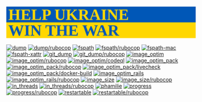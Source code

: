 [![HELP UKRAINE WIN THE WAR](https://github.com/toy/toy/raw/master/HELPUKRAINE.svg)](https://war.ukraine.ua/)

[![dump](https://img.shields.io/github/actions/workflow/status/toy/dump/check.yml?label=dump&logo=github)](https://github.com/toy/dump/actions/workflows/check.yml)
[![dump/rubocop](https://img.shields.io/github/actions/workflow/status/toy/dump/rubocop.yml?label=dump/rubocop&logo=rubocop)](https://github.com/toy/dump/actions/workflows/rubocop.yml)
[![fspath](https://img.shields.io/github/actions/workflow/status/toy/fspath/check.yml?label=fspath&logo=github)](https://github.com/toy/fspath/actions/workflows/check.yml)
[![fspath/rubocop](https://img.shields.io/github/actions/workflow/status/toy/fspath/rubocop.yml?label=fspath/rubocop&logo=rubocop)](https://github.com/toy/fspath/actions/workflows/rubocop.yml)
[![fspath-mac](https://img.shields.io/github/actions/workflow/status/toy/fspath-mac/check.yml?label=fspath-mac&logo=github)](https://github.com/toy/fspath-mac/actions/workflows/check.yml)
[![fspath-xattr](https://img.shields.io/github/actions/workflow/status/toy/fspath-xattr/check.yml?label=fspath-xattr&logo=github)](https://github.com/toy/fspath-xattr/actions/workflows/check.yml)
[![git_dump](https://img.shields.io/github/actions/workflow/status/toy/git_dump/check.yml?label=git_dump&logo=github)](https://github.com/toy/git_dump/actions/workflows/check.yml)
[![git_dump/rubocop](https://img.shields.io/github/actions/workflow/status/toy/git_dump/rubocop.yml?label=git_dump/rubocop&logo=rubocop)](https://github.com/toy/git_dump/actions/workflows/rubocop.yml)
[![image_optim](https://img.shields.io/github/actions/workflow/status/toy/image_optim/check.yml?label=image_optim&logo=github)](https://github.com/toy/image_optim/actions/workflows/check.yml)
[![image_optim/rubocop](https://img.shields.io/github/actions/workflow/status/toy/image_optim/rubocop.yml?label=image_optim/rubocop&logo=rubocop)](https://github.com/toy/image_optim/actions/workflows/rubocop.yml)
[![image_optim/codeql](https://img.shields.io/github/actions/workflow/status/toy/image_optim/codeql.yml?label=image_optim/codeql&logo=github)](https://github.com/toy/image_optim/actions/workflows/codeql.yml)
[![image_optim_pack](https://img.shields.io/github/actions/workflow/status/toy/image_optim_pack/check.yml?label=image_optim_pack&logo=github)](https://github.com/toy/image_optim_pack/actions/workflows/check.yml)
[![image_optim_pack/rubocop](https://img.shields.io/github/actions/workflow/status/toy/image_optim_pack/rubocop.yml?label=image_optim_pack/rubocop&logo=rubocop)](https://github.com/toy/image_optim_pack/actions/workflows/rubocop.yml)
[![image_optim_pack/livecheck](https://img.shields.io/github/actions/workflow/status/toy/image_optim_pack/livecheck.yml?label=image_optim_pack/livecheck&logo=github)](https://github.com/toy/image_optim_pack/actions/workflows/livecheck.yml)
[![image_optim_pack/docker-build](https://img.shields.io/github/actions/workflow/status/toy/image_optim_pack/docker-build.yml?label=image_optim_pack/docker-build&logo=docker)](https://github.com/toy/image_optim_pack/actions/workflows/docker-build.yml)
[![image_optim_rails](https://img.shields.io/github/actions/workflow/status/toy/image_optim_rails/check.yml?label=image_optim_rails&logo=github)](https://github.com/toy/image_optim_rails/actions/workflows/check.yml)
[![image_optim_rails/rubocop](https://img.shields.io/github/actions/workflow/status/toy/image_optim_rails/rubocop.yml?label=image_optim_rails/rubocop&logo=rubocop)](https://github.com/toy/image_optim_rails/actions/workflows/rubocop.yml)
[![image_size](https://img.shields.io/github/actions/workflow/status/toy/image_size/check.yml?label=image_size&logo=github)](https://github.com/toy/image_size/actions/workflows/check.yml)
[![image_size/rubocop](https://img.shields.io/github/actions/workflow/status/toy/image_size/rubocop.yml?label=image_size/rubocop&logo=rubocop)](https://github.com/toy/image_size/actions/workflows/rubocop.yml)
[![in_threads](https://img.shields.io/github/actions/workflow/status/toy/in_threads/check.yml?label=in_threads&logo=github)](https://github.com/toy/in_threads/actions/workflows/check.yml)
[![in_threads/rubocop](https://img.shields.io/github/actions/workflow/status/toy/in_threads/rubocop.yml?label=in_threads/rubocop&logo=rubocop)](https://github.com/toy/in_threads/actions/workflows/rubocop.yml)
[![phamilie](https://img.shields.io/github/actions/workflow/status/toy/phamilie/check.yml?label=phamilie&logo=github)](https://github.com/toy/phamilie/actions/workflows/check.yml)
[![progress](https://img.shields.io/github/actions/workflow/status/toy/progress/check.yml?label=progress&logo=github)](https://github.com/toy/progress/actions/workflows/check.yml)
[![progress/rubocop](https://img.shields.io/github/actions/workflow/status/toy/progress/rubocop.yml?label=progress/rubocop&logo=rubocop)](https://github.com/toy/progress/actions/workflows/rubocop.yml)
[![restartable](https://img.shields.io/github/actions/workflow/status/toy/restartable/check.yml?label=restartable&logo=github)](https://github.com/toy/restartable/actions/workflows/check.yml)
[![restartable/rubocop](https://img.shields.io/github/actions/workflow/status/toy/restartable/rubocop.yml?label=restartable/rubocop&logo=rubocop)](https://github.com/toy/restartable/actions/workflows/rubocop.yml)
